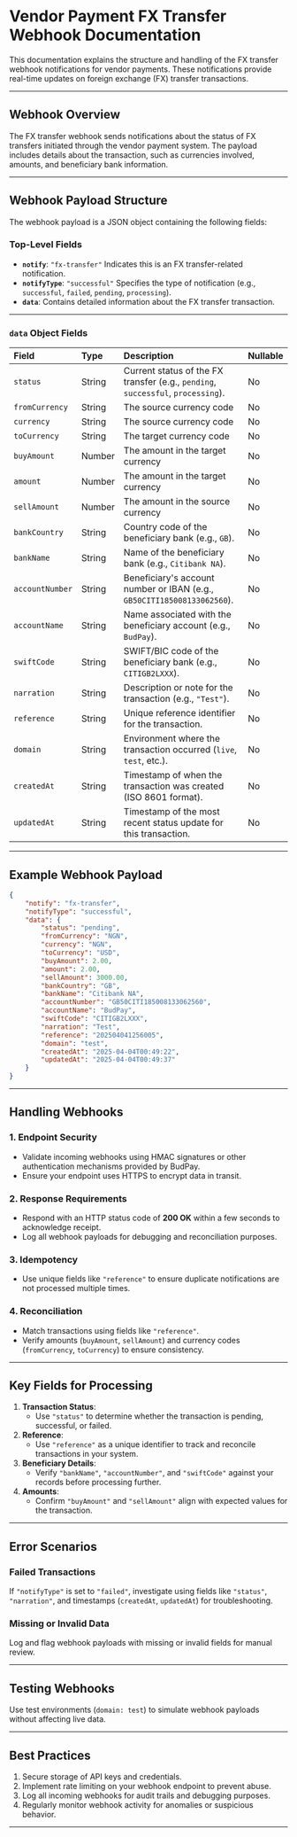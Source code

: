 # Vendor Payment FX Transfer Webhook Documentation

This documentation explains the structure and handling of the FX transfer webhook notifications for vendor payments. These notifications provide real-time updates on foreign exchange (FX) transfer transactions.

---

## **Webhook Overview**

The FX transfer webhook sends notifications about the status of FX transfers initiated through the vendor payment system. The payload includes details about the transaction, such as currencies involved, amounts, and beneficiary bank information.

---

## **Webhook Payload Structure**

The webhook payload is a JSON object containing the following fields:

### Top-Level Fields

- **`notify`**: `"fx-transfer"`
Indicates this is an FX transfer-related notification.
- **`notifyType`**: `"successful"`
Specifies the type of notification (e.g., `successful`, `failed`, `pending`, `processing`).
- **`data`**:
Contains detailed information about the FX transfer transaction.

---

### **`data` Object Fields**

| Field | Type | Description | Nullable |
| :-- | :-- | :-- | :-- |
| `status` | String | Current status of the FX transfer (e.g., `pending`, `successful`, `processing`). | No |
| `fromCurrency` | String | The source currency code | No |
| `currency` | String | The source currency code | No |
| `toCurrency` | String | The target currency code | No |
| `buyAmount` | Number | The amount in the target currency | No |
| `amount` | Number | The amount in the target currency | No |
| `sellAmount` | Number | The amount in the source currency | No |
| `bankCountry` | String | Country code of the beneficiary bank (e.g., `GB`). | No |
| `bankName` | String | Name of the beneficiary bank (e.g., `Citibank NA`). | No |
| `accountNumber` | String | Beneficiary's account number or IBAN (e.g., `GB50CITI185008133062560`). | No |
| `accountName` | String | Name associated with the beneficiary account (e.g., `BudPay`). | No |
| `swiftCode` | String | SWIFT/BIC code of the beneficiary bank (e.g., `CITIGB2LXXX`). | No |
| `narration` | String | Description or note for the transaction (e.g., `"Test"`). | No |
| `reference` | String | Unique reference identifier for the transaction. | No |
| `domain` | String | Environment where the transaction occurred (`live`, `test`, etc.). | No |
| `createdAt` | String | Timestamp of when the transaction was created (ISO 8601 format). | No |
| `updatedAt` | String | Timestamp of the most recent status update for this transaction. | No |

---

## **Example Webhook Payload**

```json
{
    "notify": "fx-transfer",
    "notifyType": "successful",
    "data": {
        "status": "pending",
        "fromCurrency": "NGN",
        "currency": "NGN",
        "toCurrency": "USD",
        "buyAmount": 2.00,
        "amount": 2.00,
        "sellAmount": 3000.00,
        "bankCountry": "GB",
        "bankName": "Citibank NA",
        "accountNumber": "GB50CITI185008133062560",
        "accountName": "BudPay",
        "swiftCode": "CITIGB2LXXX",
        "narration": "Test",
        "reference": "202504041256005",
        "domain": "test",
        "createdAt": "2025-04-04T00:49:22",
        "updatedAt": "2025-04-04T00:49:37"
    }
}
```

---

## **Handling Webhooks**

### **1. Endpoint Security**

- Validate incoming webhooks using HMAC signatures or other authentication mechanisms provided by BudPay.
- Ensure your endpoint uses HTTPS to encrypt data in transit.


### **2. Response Requirements**

- Respond with an HTTP status code of **200 OK** within a few seconds to acknowledge receipt.
- Log all webhook payloads for debugging and reconciliation purposes.


### **3. Idempotency**

- Use unique fields like `"reference"` to ensure duplicate notifications are not processed multiple times.


### **4. Reconciliation**

- Match transactions using fields like `"reference"`.
- Verify amounts (`buyAmount`, `sellAmount`) and currency codes (`fromCurrency`, `toCurrency`) to ensure consistency.

---

## **Key Fields for Processing**

1. **Transaction Status**:
    - Use `"status"` to determine whether the transaction is pending, successful, or failed.
2. **Reference**:
    - Use `"reference"` as a unique identifier to track and reconcile transactions in your system.
3. **Beneficiary Details**:
    - Verify `"bankName"`, `"accountNumber"`, and `"swiftCode"` against your records before processing further.
4. **Amounts**:
    - Confirm `"buyAmount"` and `"sellAmount"` align with expected values for the transaction.

---

## **Error Scenarios**

### Failed Transactions

If `"notifyType"` is set to `"failed"`, investigate using fields like `"status"`, `"narration"`, and timestamps (`createdAt`, `updatedAt`) for troubleshooting.

### Missing or Invalid Data

Log and flag webhook payloads with missing or invalid fields for manual review.

---

## **Testing Webhooks**

Use test environments (`domain: test`) to simulate webhook payloads without affecting live data.

---

## **Best Practices**

1. Secure storage of API keys and credentials.
2. Implement rate limiting on your webhook endpoint to prevent abuse.
3. Log all incoming webhooks for audit trails and debugging purposes.
4. Regularly monitor webhook activity for anomalies or suspicious behavior.

---